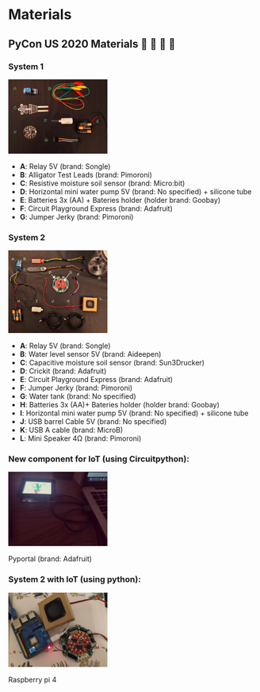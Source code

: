 # Materials

## PyCon US 2020 Materials :herb: :seedling: :yellow_heart: 🐍

### System 1

<img src="img/sys1_components.jpg" width="200px" />

* **A**: Relay 5V (brand: Songle)
* **B**: Alligator Test Leads (brand: Pimoroni)
* **C**: Resistive moisture soil sensor (brand: Micro:bit)
* **D**: Horizontal mini water pump 5V (brand: No specified) + silicone tube 
* **E**: Batteries 3x (AA) + Bateries holder (holder brand: Goobay)
* **F**: Circuit Playground Express (brand: Adafruit)
* **G**: Jumper Jerky (brand: Pimoroni)

### System 2

<img src="img/sys2_components.jpg" width="200px" />

* **A**: Relay 5V (brand: Songle)
* **B**: Water level sensor 5V (brand: Aideepen) 
* **C**: Capacitive moisture soil sensor (brand: Sun3Drucker)
* **D**: Crickit (brand: Adafruit)
* **E**: Circuit Playground Express (brand: Adafruit)
* **F**: Jumper Jerky (brand: Pimoroni)
* **G**: Water tank (brand: No specified)
* **H**: Batteries 3x (AA)+ Bateries holder (holder brand: Goobay)
* **I**: Horizontal mini water pump 5V (brand: No specified) + silicone tube 
* **J**: USB barrel Cable 5V (brand: No specified)
* **K**: USB A cable (brand: MicroB)
* **L**: Mini Speaker 4Ω (brand: Pimoroni)

### New component for IoT (using Circuitpython):

<img src="img/portal.jpg" width="200px" />

Pyportal (brand: Adafruit)

### System 2 with IoT (using python): 

<img src="img/pi.jpg" width="200px" />

Raspberry pi 4
